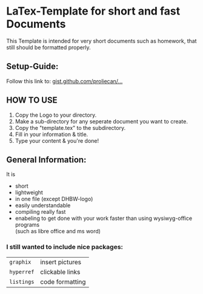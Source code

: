 # LaTex-Template for short and fast Documents
This Template is intended for very short documents such as homework, that still should be formatted properly.


## Setup-Guide:
Follow this link to: [gist.github.com/proliecan/...](https://gist.github.com/Proliecan/eb2ebea8084af4d211fe4d9f57fa1516)
 
 ## HOW TO USE
 1. Copy the Logo to your directory.
 2. Make a sub-directory for any seperate document you want to create.
 3. Copy the "template.tex" to the subdirectory.
 4. Fill in your information & title.
 5. Type your content & you're done!


## General Information:
It is
+ short
+ lightweight
+ in one file (except DHBW-logo)
+ easily understandable
+ compiling really fast
+ enabeling to get done with your work faster than using wysiwyg-office programs  
  (such as libre office and ms word)

### I still wanted to include nice packages:
  |||
  -|-
  `graphix` | insert pictures
 `hyperref` | clickable links
 `listings` | code formatting
 
